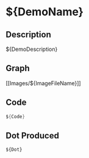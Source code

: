 ${DemoName}
============

Description
-----------

${DemoDescription}

Graph
-----

[[Images/${ImageFileName}]]

Code
----

```c#
${Code}
```

Dot Produced
------------

```
${Dot}
```